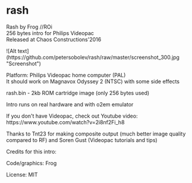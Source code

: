 # rash
Rash by Frog //ROi<br>
256 bytes intro for Philips Videopac<br>
Released at Chaos Constructions'2016<br>
<p>
![Alt text](https://github.com/petersobolev/rash/raw/master/screenshot_300.jpg "Screenshot")
<p>
Platform: Philips Videopac home computer (PAL)<br>
It should work on Magnavox Odyssey 2 (NTSC) with some side effects

<p>rash.bin - 2kb ROM cartridge image (only 256 bytes used)

<p>Intro runs on real hardware and with o2em emulator

<p>If you don't have Videopac, check out Youtube video:<br> 
https://www.youtube.com/watch?v=2i8nf2Fi_h8

<p>Thanks to Tnt23 for making composite output (much better image quality compared to RF) and Soren Gust (Videopac tutorials and tips)

<p>Credits for this intro:
<p>
Code/graphics: Frog<br>

<p>License: MIT
